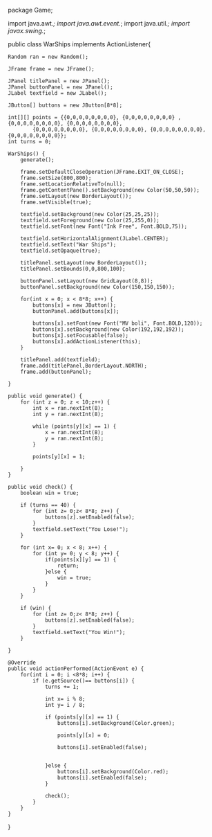 package Game;

import java.awt.*;
import java.awt.event.*;
import java.util.*;
import javax.swing.*;

public class WarShips implements ActionListener{

	Random ran = new Random();
	
	JFrame frame = new JFrame();
	
	JPanel titlePanel = new JPanel();
	JPanel buttonPanel = new JPanel();
	JLabel textfield = new JLabel();
	
	JButton[] buttons = new JButton[8*8];
	
	int[][] points = {{0,0,0,0,0,0,0,0}, {0,0,0,0,0,0,0,0} ,{0,0,0,0,0,0,0,0}, {0,0,0,0,0,0,0,0},
			{0,0,0,0,0,0,0,0}, {0,0,0,0,0,0,0,0}, {0,0,0,0,0,0,0,0}, {0,0,0,0,0,0,0,0}};
	int turns = 0;
	
	WarShips() {
		generate();
		
		frame.setDefaultCloseOperation(JFrame.EXIT_ON_CLOSE);
		frame.setSize(800,800);
		frame.setLocationRelativeTo(null);
		frame.getContentPane().setBackground(new Color(50,50,50));
		frame.setLayout(new BorderLayout());
		frame.setVisible(true);
		
		textfield.setBackground(new Color(25,25,25));
		textfield.setForeground(new Color(25,255,0));
		textfield.setFont(new Font("Ink Free", Font.BOLD,75));

		textfield.setHorizontalAlignment(JLabel.CENTER);
		textfield.setText("War Ships");
		textfield.setOpaque(true);
		
		titlePanel.setLayout(new BorderLayout());
		titlePanel.setBounds(0,0,800,100);
		
		buttonPanel.setLayout(new GridLayout(8,8));
		buttonPanel.setBackground(new Color(150,150,150));
		
		for(int x = 0; x < 8*8; x++) {
			buttons[x] = new JButton();
			buttonPanel.add(buttons[x]);
			
			buttons[x].setFont(new Font("MV boli", Font.BOLD,120));
			buttons[x].setBackground(new Color(192,192,192));
			buttons[x].setFocusable(false);
			buttons[x].addActionListener(this);
		}
		
		titlePanel.add(textfield);
		frame.add(titlePanel,BorderLayout.NORTH);
		frame.add(buttonPanel);
		
	}
	
	public void generate() {
		for (int z = 0; z < 10;z++) {
			int x = ran.nextInt(8);
			int y = ran.nextInt(8);
			
			while (points[y][x] == 1) {
				x = ran.nextInt(8);
				y = ran.nextInt(8);
			}
			
			points[y][x] = 1;
			
		}
	}
	
	public void check() {
		boolean win = true;
		
		if (turns == 40) {
			for (int z= 0;z< 8*8; z++) {
				buttons[z].setEnabled(false);
			}
			textfield.setText("You Lose!");
		}
		
		for (int x= 0; x < 8; x++) {
			for (int y= 0; y < 8; y++) {
				if(points[x][y] == 1) {
					return;
				}else {
					win = true;
				}
			}
		}
		
		if (win) {
			for (int z= 0;z< 8*8; z++) {
				buttons[z].setEnabled(false);
			}
			textfield.setText("You Win!");
		}
		
	}
	
	@Override
	public void actionPerformed(ActionEvent e) {
		for(int i = 0; i <8*8; i++) {
			if (e.getSource()== buttons[i]) {
				turns += 1;
				
				int x= i % 8;
				int y= i / 8;
				
				if (points[y][x] == 1) {
					buttons[i].setBackground(Color.green);
					
					points[y][x] = 0;
					
					buttons[i].setEnabled(false);
					
					
				}else {
					buttons[i].setBackground(Color.red);
					buttons[i].setEnabled(false);
				}
				
				check();
			}
		}
	}

}
